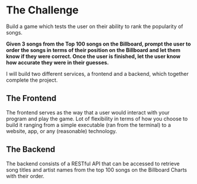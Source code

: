 # The Challenge
Build a game which tests the user on their ability to rank the popularity of songs.

**Given 3 songs from the Top 100 songs on the Billboard, prompt the user to order the songs in terms of their position on the Billboard and let them know if they were correct. Once the user is finished, let the user know how accurate they were in their guesses.**

I will build two different services, a frontend and a backend, which together complete the project.

## The Frontend
The frontend serves as the way that a user would interact with your program and play the game. Lot of flexibility in terms of how you choose to build it ranging from a simple executable (ran from the terminal) to a website, app, or any (reasonable) technology.

## The Backend
The backend consists of a RESTful API that can be accessed to retrieve song titles and artist names from the top 100 songs on the Billboard Charts with their order.